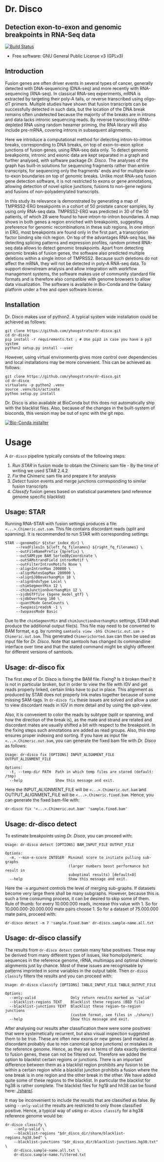 Dr. Disco
=========

Detection exon-to-exon and genomic breakpoints in RNA-Seq data
--------------------------------------------------------------

[![Build Status](https://travis-ci.org/yhoogstrate/dr-disco.svg?branch=master)](https://travis-ci.org/yhoogstrate/dr-disco)
 
 - Free software: GNU General Public License v3 (GPLv3)

Introduction
------------

Fusion genes are often driver events in several types of cancer, generally detected with DNA-sequencing (DNA-seq) and more recently with RNA-sequencing (RNA-seq).
In classical RNA-seq experiments, mRNA is extracted by targeting their poly-A tails, or reverse transcribed using oligo-dT primers. 
Multiple studies have shown that fusion transcripts can be successfully detected in such data, but the location of the DNA break remains often undetected because the majority of the breaks are in introns and data lacks intronic sequencing reads.
By reverse transcribing rRNA-depleted RNA using random hexamer priming, the RNA library will also include pre-mRNA, covering introns in subsequent alignments.

Here we introduce a computational method for detecting intron-to-intron breaks, corresponding to DNA breaks, on top of exon-to-exon splice junctions of fusion genes, using RNA-seq data only.
To detect genomic breakpoints, intronic and exonic data are kept separated in a graph and further analysed, with software package  *Dr. Disco*.
The analyses of the graph has built-in solutions for sequencing fragments rather than entire transcripts, for sequencing only the fragments' ends and for multiple exon-to-exon boundaries on top of genomic breaks.
Unlike most RNA-seq fusion gene detection software, it is not restricted to exons or gene annotations, allowing detection of novel splice junctions, fusions to non-gene regions and fusions of non-polyadenylated transcripts.

In this study its relevance is demonstrated by generating a map of TMPRSS2-ERG breakpoints in a cohort of 50 prostate cancer samples, by using only RNA-seq data.
TMPRSS2-ERG was predicted in 30 of the 50 patients, of which 28 were found to have intron-to-intron boundaries.
A map shows in both genes a region enriched with breakpoints, suggesting preference for genomic recombinations in these sub regions.
In one intron in ERG, most breakpoints are found only in the first part, a transcription factor binding site rich region.
On top of the advantages RNA-seq has, like detecting splicing patterns and expression profiles, random primed RNA-seq data allows to detect genomic breakpoints.
Apart from detecting genomic breaks of fusion genes, the software also predicted multiple deletions within a single intron of TMPRSS2.
Because such deletions do not affect the mRNA, they will not be detected in poly-A RNA-seq data.
To support downstream analysis and allow integration with workflow management systems, the software makes use of community standard file formats and is therefore also compatible with genome browsers to allow data visualization.
The software is available in Bio-Conda and the Galaxy platform under a free and open software license.

Installation
------------

Dr. Disco makes use of python2. A typical system wide installation could be achieved as follows:

```
git clone https://github.com/yhoogstrate/dr-disco.git
cd dr-disco
pip install -r requirements.txt ; # Use pip2 in case you have a py3 system
python2 setup.py install --user
```

However, using virtual environments gives more control over dependencies and local installations may be more convenient. This can be achieved as follows:

```
git clone https://github.com/yhoogstrate/dr-disco.git
cd dr-disco
virtualenv -p python2 .venv
source .venv/bin/activate
python setup.py install
```

Dr. Disco is also available at BioConda but this does not automatically ship with the blacklist files. Also, because of the changes in the built-system of bioconda, this version may be out of sync with the git repo.

[![Bio-Conda installer](https://cdn.rawgit.com/yhoogstrate/dr-disco/master/share/bioconda-badge.svg)](share/bioconda-badge.svg)

Usage
=====

A `dr-disco` pipeline typically consists of the following steps:

1. *Run STAR* in fusion mode to obtain the Chimeric sam file - By the time of writing we used STAR 2.4.2
2. *Fix* the Chimeric sam file and prepare it for analysis
3. *Detect* fusion events and merge junctions corresponding to similar fusion transcripts
4. *Classify* fusion genes based on statistical parameters (and reference genome specific blacklist)

Usage: STAR
-----------
Running RNA-STAR with fusion settings produces a file: ``<...>.Chimeric.out.sam``. This file contains discordant reads (split and spanning). It is recommended to run STAR with corresponding settings:

```
STAR --genomeDir ${star_index_dir} \  
     --readFilesIn ${left_fq_filenames} ${right_fq_filenames} \  
     --outFileNamePrefix {$prefix} \
     --outSAMtype BAM SortedByCoordinate \
     --outSAMstrandField intronMotif \
     --outFilterIntronMotifs None \
     --alignIntronMax 200000 \
     --alignMatesGapMax 200000 \
     --alignSJDBoverhangMin 10 \
     --alignEndsType Local \
     --chimSegmentMin 12 \
     --chimJunctionOverhangMin 12 \
     --sjdbGTFfile {$gene_model_gtf} \
     --sjdbOverhang 100 \
     --quantMode GeneCounts \
     --twopass1readsN -1 \
     --twopassMode Basic
```

Due to the `chimSegmentMin` and `chimJunctionOverhangMin` settings, STAR shall produce the additional output file(s). This file may need to be converted to BAM format, e.g. by running `samtools view -bhS Chimeric.out.sam > Chimeric.out.bam`. This generated `ChimericSorted.bam` can then be used as input file for *Dr. Disco*. Note that samtools has changed its commandline interface over time and that the stated command might be slighly different for different versions of samtools.

Usage: dr-disco fix
-------------------
The first step of Dr. Disco is fixing the BAM file. Fixing? Is it broken then? It is not in particular broken, but in order to view the file with IGV and get reads properly linked, certain links have to put in place. This alignment as produced by STAR does not properly link mates together because of some missing SAM-tags. In `dr-disco fix` these issues are solved and allow a user to view discordant reads in IGV in more detail and by using the spit-view.
 
Also, it is convenient to color the reads by subtype (split or spanning, and how the direction of the break is), as the mate and strand are related and discordant mates are usually shifted a bit with respect to the breakpoint. In the fixing steps such annotations are added as read groups. Also, this step ensures proper indexing and sorting. If you have as input file `<...>.Chimeric.out.bam`, you can generate the fixed bam file with *Dr. Disco* as follows:

```
Usage: dr-disco fix [OPTIONS] INPUT_ALIGNMENT_FILE OUTPUT_ALIGNMENT_FILE

Options:
  -t, --temp-dir PATH  Path in which temp files are stored (default: /tmp)
  --help               Show this message and exit.
```

Here the INPUT_ALIGNMENT_FILE will be `<...>.Chimeric.out.bam` and OUTPUT_ALIGNMENT_FILE will be `<...>.Chimeric.fixed.bam`.
Hence, you can generate the fixed bam-file with:

```
dr-disco fix '<...>.Chimeric.out.bam' 'sample.fixed.bam'
```

Usage: dr-disco detect
----------------------
To estimate breakpoints using *Dr. Disco*, you can proceed with:

```
Usage: dr-disco detect [OPTIONS] BAM_INPUT_FILE OUTPUT_FILE

Options:
  -m, --min-e-score INTEGER  Minimal score to initiate pulling sub-graphs
                             (larger numbers boost performance but result in
                             suboptimal results) [default=8]
  --help                     Show this message and exit.
```

Here the `-m` argument controls the level of merging sub-graphs. If datasets become very large there shall be many subgraphs. However, because this is such a time consuming process, it can be desired to skip some of them. Rule of thumb: for every 10.000.000 reads, increase this value with 1. So for 10.000.000-20.000.000 mate pairs choose 1. So for a dataset of 75.000.000 mate pairs, proceed with:

`dr-disco detect -m 7 'sample.fixed.bam' dr-disco.sample-name.all.txt`


Usage: dr-disco classify
------------------------
The results from `dr-disco detect` contain many false positives. These may be derived from many different types of issues, like homolpolymeric sequences in the reference genome, rRNA, multimaps and optimal chimeric alignments just by chance. Most of these issues are recognisable by patterns imprinted in some variables in the output table. Then `dr-disco classify` filters the results and you can proceed with:

```
Usage: dr-disco classify [OPTIONS] TABLE_INPUT_FILE TABLE_OUTPUT_FILE

Options:
  --only-valid                Only return results marked as 'valid'
  --blacklist-regions TEXT    Blacklist these regions (BED file)
  --blacklist-junctions TEXT  Blacklist these region-to-region junctions
                              (custom format, see files in ./share/)
  --help                      Show this message and exit.
```

After analysing our results after classification there were some positives that were systemetically recurrent, but also visual inspection suggested them to be true. These are often new exons or new genes (and marked as discordant probably due to non canonical splice junctions) or mistakes in the reference genome. Hence, as they are in terms of data exactly identical to fusion genes, these can not be filtered out. Therefore we added the option to blacklist certain regions or junctions. There is an important difference between them as a blacklist region prohibits any fusion to be within a certain region while a blacklist junction prohibits a fusion where the one break is in one region and the other break in the other. We have added quite some of these regions to the blacklist. In particular the blacklist for hg38 is rather complete. The blacklist files for hg19 and hh38 can be found here: [./share/](https://github.com/yhoogstrate/dr-disco/tree/master/share).

It may be inconvenient to include the results that are classified as false. By using `--only-valid` the results are restricted to only those classified positive. Hence, a typical way of using `dr-disco classify` for a hg38 reference genome would be:

```
dr-disco classify \
    --only-valid \
    --blacklist-regions "$dr_disco_dir/share/blacklist-regions.hg38.bed" \
    --blacklist-junctions "$dr_disco_dir/blacklist-junctions.hg38.txt" \
    dr-disco.sample-name.all.txt \
    dr-disco.sample-name.filtered.txt
```

